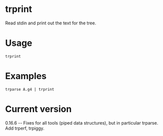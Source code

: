 # trprint

Read stdin and print out the text for the tree.

# Usage

    trprint

# Examples

    trparse A.g4 | trprint

# Current version

0.16.6 -- Fixes for all tools (piped data structures), but in particular trparse. Add trperf, trpiggy.
